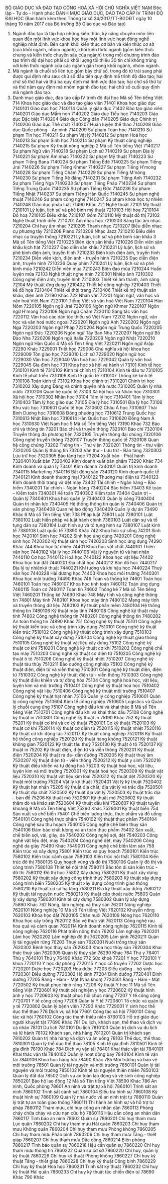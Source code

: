 BỘ GIÁO DỤC VÀ ĐÀO TẠO
CỘNG HOÀ XÃ HỘI CHỦ NGHĨA VIỆT NAM
Độc lập - Tự do - Hạnh phúc
DANH MỤC GIÁO DỤC, ĐÀO TẠO CẤP IV TRÌNH ĐỘ ĐẠI HỌC
(Ban hành kèm theo Thông tư số 24/2017/TT-BGDĐT
ngày 10 tháng 10 năm 2017 của Bộ trưởng Bộ Giáo dục và Đào tạo)
1. Ngành đào tạo là tập hợp những kiến thức, kỹ năng chuyên môn liên quan
đến một lĩnh vực khoa học hay một lĩnh vực hoạt động nghề nghiệp nhất định. Bên
cạnh khối kiến thức cơ bản và kiến thức cơ sở (của khối ngành, nhóm ngành), khối
kiến thức ngành (gồm kiến thức chung và kiến thức chuyên sâu của ngành) trong
mỗi chương trình đào tạo trình độ đại học phải có khối lượng tối thiểu 30 tín chỉ
không trùng với kiến thức ngành của các ngành gần trong khối ngành, nhóm ngành.
2. Mã ngành là chuỗi số liên tục gồm bảy chữ số, trong đó từ trái sang phải
được qui định như sau: chữ số đầu tiên quy định mã trình độ đào tạo; hai chữ số thứ
hai và thứ ba quy định mã lĩnh vực đào tạo; hai chữ số thứ tư và thứ năm quy định
mã nhóm ngành đào tạo; hai chữ số cuối quy định mã ngành đào tạo.
3. Danh mục giáo dục, đào tạo cấp IV trình độ đại học
Mã số
Tên tiếng Việt
714
Khoa học giáo dục và đào tạo giáo viên
71401
Khoa học giáo dục
7140101
Giáo dục học
7140114
Quản lý giáo dục
71402
Đào tạo giáo viên
7140201
Giáo dục Mầm non
7140202
Giáo dục Tiểu học
7140203
Giáo dục Đặc biệt
7140204
Giáo dục Công dân
7140205
Giáo dục Chính trị
7140206
Giáo dục Thể chất
7140207
Huấn luyện thể thao
7140208
Giáo dục Quốc phòng - An ninh
7140209
Sư phạm Toán học
7140210
Sư phạm Tin học
7140211
Sư phạm Vật lý
7140212
Sư phạm Hoá học
7140213
Sư phạm Sinh học
7140214
Sư phạm Kỹ thuật công nghiệp
7140215
Sư phạm Kỹ thuật nông nghiệp
2
Mã số
Tên tiếng Việt
7140217
Sư phạm Ngữ văn
7140218
Sư phạm Lịch sử
7140219
Sư phạm Địa lý
7140221
Sư phạm Âm nhạc
7140222
Sư phạm Mỹ thuật
7140223
Sư phạm Tiếng Bana
7140224
Sư phạm Tiếng Êđê
7140225
Sư phạm Tiếng Jrai
7140226
Sư phạm Tiếng Khmer
7140227
Sư phạm Tiếng H'mong
7140228
Sư phạm Tiếng Chăm
7140229
Sư phạm Tiếng M'nông
7140230
Sư phạm Tiếng Xê đăng
7140231
Sư phạm Tiếng Anh
7140232
Sư phạm Tiếng Nga
7140233
Sư phạm Tiếng Pháp
7140234
Sư phạm Tiếng Trung Quốc
7140235
Sư phạm Tiếng Đức
7140236
Sư phạm Tiếng Nhật
7140237
Sư phạm Tiếng Hàn Quốc
7140245
Sư phạm nghệ thuật
7140246
Sư phạm công nghệ
7140247
Sư phạm khoa học tự nhiên
7140248
Giáo dục pháp luật
71490
Khác
721
Nghệ thuật
72101
Mỹ thuật
7210101
Lý luận, lịch sử và phê bình mỹ thuật
7210103
Hội hoạ
7210104
Đồ hoạ
7210105
Điêu khắc
7210107
Gốm
7210110
Mỹ thuật đô thị
72102
Nghệ thuật trình diễn
7210201
Âm nhạc học
7210203
Sáng tác âm nhạc
7210204
Chỉ huy âm nhạc
7210205
Thanh nhạc
7210207
Biểu diễn nhạc cụ phương tây
7210208
Piano
7210209
Nhạc Jazz
7210210
Biểu diễn nhạc cụ truyền thống
7210221
Lý luận, lịch sử và phê bình sân khấu
3
Mã số
Tên tiếng Việt
7210225
Biên kịch sân khấu
7210226
Diễn viên sân khấu kịch hát
7210227
Đạo diễn sân khấu
7210231
Lý luận, lịch sử và phê bình điện ảnh, truyền hình
7210233
Biên kịch điện ảnh, truyền hình
7210234
Diễn viên kịch, điện ảnh - truyền hình
7210235
Đạo diễn điện ảnh, truyền hình
7210236
Quay phim
7210241
Lý luận, lịch sử và phê bình múa
7210242
Diễn viên múa
7210243
Biên đạo múa
7210244
Huấn luyện múa
72103
Nghệ thuật nghe nhìn
7210301
Nhiếp ảnh
7210302
Công nghệ điện ảnh, truyền hình
7210303
Thiết kế âm thanh, ánh sáng
72104
Mỹ thuật ứng dụng
7210402
Thiết kế công nghiệp
7210403
Thiết kế đồ họa
7210404
Thiết kế thời trang
7210406
Thiết kế mỹ thuật sân khấu, điện ảnh
72190
Khác
722
Nhân văn
72201
Ngôn ngữ, văn học và văn hoá Việt Nam
7220101
Tiếng Việt và văn hoá Việt Nam
7220104
Hán Nôm
7220105
Ngôn ngữ Jrai
7220106
Ngôn ngữ Khmer
7220107
Ngôn ngữ H'mong
7220108
Ngôn ngữ Chăm
7220110
Sáng tác văn học
7220112
Văn hoá các dân tộc thiểu số Việt Nam
72202
Ngôn ngữ, văn học và văn hoá nước ngoài
7220201
Ngôn ngữ Anh
7220202
Ngôn ngữ Nga
7220203
Ngôn ngữ Pháp
7220204
Ngôn ngữ Trung Quốc
7220205
Ngôn ngữ Đức
7220206
Ngôn ngữ Tây Ban Nha
7220207
Ngôn ngữ Bồ Đào Nha
7220208
Ngôn ngữ Italia
7220209
Ngôn ngữ Nhật
7220210
Ngôn ngữ Hàn Quốc
4
Mã số
Tên tiếng Việt
7220211
Ngôn ngữ Ảrập
72290
Khác
7229001
Triết học
729008
Chủ nghĩa xã hội khoa học
7229009
Tôn giáo học
7229010
Lịch sử
7229020
Ngôn ngữ học
7229030
Văn học
7229040
Văn hoá học
7229042
Quản lý văn hoá
7229045
Gia đình học
731
Khoa học xã hội và hành vi
73101
Kinh tế học
7310101
Kinh tế
7310102
Kinh tế chính trị
7310104
Kinh tế đầu tư
7310105
Kinh tế phát triển
7310106
Kinh tế quốc tế
7310107
Thống kê kinh tế
7310108
Toán kinh tế
73102
Khoa học chính trị
7310201
Chính trị học
7310202
Xây dựng Đảng và chính quyền nhà nước
7310205
Quản lý nhà nước
7310206
Quan hệ quốc tế
73103
Xã hội học và Nhân học
7310301
Xã hội học
7310302
Nhân học
73104
Tâm lý học
7310401
Tâm lý học
7310403
Tâm lý học giáo dục
73105
Địa lý học
7310501
Địa lý học
73106
Khu vực học
7310601
Quốc tế học
7310602
Châu Á học
7310607
Thái Bình Dương học
7310608
Đông phương học
7310612
Trung Quốc học
7310613
Nhật Bản học
7310614
Hàn Quốc học
7310620
Đông Nam Á học
7310630
Việt Nam học
5
Mã số
Tên tiếng Việt
73190
Khác
732
Báo chí và thông tin
73201
Báo chí và truyền thông
7320101
Báo chí
7320104
Truyền thông đa phương tiện
7320105
Truyền thông đại chúng
7320106
Công nghệ truyền thông
7320107
Truyền thông quốc tế
7320108
Quan hệ công chúng
73202
Thông tin - Thư viện
7320201
Thông tin - thư viện
7320205
Quản lý thông tin
73203
Văn thư - Lưu trữ - Bảo tàng
7320303
Lưu trữ học
7320305
Bảo tàng học
73204
Xuất bản - Phát hành
7320401
Xuất bản
7320402
Kinh doanh xuất bản phẩm
73290
Khác
734
Kinh doanh và quản lý
73401
Kinh doanh
7340101
Quản trị kinh doanh
7340115
Marketing
7340116
Bất động sản
7340120
Kinh doanh quốc tế
7340121
Kinh doanh thương mại
7340122
Thương mại điện tử
7340123
Kinh doanh thời trang và dệt may
73402
Tài chính – Ngân hàng – Bảo hiểm
7340201
Tài chính – Ngân hàng
7340204
Bảo hiểm
73403
Kế toán – Kiểm toán
7340301
Kế toán
7340302
Kiểm toán
73404
Quản trị – Quản lý
7340401
Khoa học quản lý
7340403
Quản lý công
7340404
Quản trị nhân lực
7340405
Hệ thống thông tin quản lý
7340406
Quản trị văn phòng
7340408
Quan hệ lao động
7340409
Quản lý dự án
73490
Khác
6
Mã số
Tên tiếng Việt
738
Pháp luật
73801
Luật
7380101
Luật
7380102
Luật hiến pháp và luật hành chính
7380103
Luật dân sự và tố tụng dân sự
7380104
Luật hình sự và tố tụng hình sự
7380107
Luật kinh tế
7380108
Luật quốc tế
73890
Khác
742
Khoa học sự sống
74201
Sinh học
7420101
Sinh học
74202
Sinh học ứng dụng
7420201
Công nghệ sinh học
7420202
Kỹ thuật sinh học
7420203
Sinh học ứng dụng
74290
Khác
744
Khoa học tự nhiên
74401
Khoa học vật chất
7440101
Thiên văn học
7440102
Vật lý học
7440106
Vật lý nguyên tử và hạt nhân
7440110
Cơ học
7440112
Hoá học
7440122
Khoa học vật liệu
74402
Khoa học trái đất
7440201
Địa chất học
7440212
Bản đồ học
7440217
Địa lý tự nhiênkỹ thuật
7440221
Khí tượng và khí hậu học
7440224
Thuỷ văn học
7440228
Hải dương học
74403
Khoa học môi trường
7440301
Khoa học môi trường
74490
Khác
746
Toán và thống kê
74601
Toán học
7460101
Toán học
7460107
Khoa học tính toán
7460112
Toán ứng dụng
7460115
Toán cơ
7460117
Toán tin
74602
Thống kê
7
Mã số
Tên tiếng Việt
7460201
Thống kê
74690
Khác
748
Máy tính và công nghệ thông tin
74801
Máy tính
7480101
Khoa học máy tính
7480102
Mạng máy tính và truyền thông dữ liệu
7480103
Kỹ thuật phần mềm
7480104
Hệ thống thông tin
7480106
Kỹ thuật máy tính
7480108
Công nghệ kỹ thuật máy tính
74802
Công nghệ thông tin
7480201
Công nghệ thông tin
7480202
An toàn thông tin
74890
Khác
751
Công nghệ kỹ thuật
75101
Công nghệ kỹ thuật kiến trúc và công trình xây dựng
7510101
Công nghệ kỹ thuật kiến trúc
7510102
Công nghệ kỹ thuật công trình xây dựng
7510103
Công nghệ kỹ thuật xây dựng
7510104
Công nghệ kỹ thuật giao thông
7510105
Công nghệ kỹ thuật vật liệu xây dựng
75102
Công nghệ kỹ thuật cơ khí
7510201
Công nghệ kỹ thuật cơ khí
7510202
Công nghệ chế tạo máy
7510203
Công nghệ kỹ thuật cơ điện tử
7510205
Công nghệ kỹ thuật ô tô
7510206
Công nghệ kỹ thuật nhiệt
7510207
Công nghệ kỹ thuật tàu thủy
7510211
Bảo dưỡng công nghiệp
75103
Công nghệ kỹ thuật điện, điện tử và viễn thông
7510301
Công nghệ kỹ thuật điện, điện tử
7510302
Công nghệ kỹ thuật điện tử - viễn thông
7510303
Công nghệ kỹ thuật điều khiển và tự động hóa
75104
Công nghệ hoá học, vật liệu, luyện kim và môi trường
7510401
Công nghệ kỹ thuật hoá học
7510402
Công nghệ vật liệu
7510406
Công nghệ kỹ thuật môi trường
7510407
Công nghệ kỹ thuật hạt nhân
75106
Quản lý công nghiệp
7510601
Quản lý công nghiệp
7510604
Kinh tế công nghiệp
7510605
Logistics và Quản lý chuỗi cung ứng
75107
Công nghệ dầu khí và khai thác
8
Mã số
Tên tiếng Việt
7510701
Công nghệ dầu khí và khai thác dầu
75108
Công nghệ kỹ thuật in
7510801
Công nghệ kỹ thuật in
75190
Khác
752
Kỹ thuật
75201
Kỹ thuật cơ khí và cơ kỹ thuật
7520101
Cơ kỹ thuật
7520103
Kỹ thuật cơ khí
7520114
Kỹ thuật cơ điện tử
7520115
Kỹ thuật nhiệt
7520116
Kỹ thuật cơ khí động lực
7520117
Kỹ thuật công nghiệp
7520118
Kỹ thuật hệ thống công nghiệp
7520120
Kỹ thuật hàng không
7520121
Kỹ thuật không gian
7520122
Kỹ thuật tàu thuỷ
7520130
Kỹ thuật ô tô
7520137
Kỹ thuật in
75202
Kỹ thuật điện, điện tử và viễn thông
7520201
Kỹ thuật điện
7520204
Kỹ thuật ra đa- dẫn đường
7520205
Kỹ thuật thuỷ âm
7520207
Kỹ thuật điện tử - viễn thông
7520212
Kỹ thuật y sinh
7520216
Kỹ thuật điều khiển và tự động hoá
75203
Kỹ thuật hoá học, vật liệu, luyện kim và môi trường
7520301
Kỹ thuật hoá học
7520309
Kỹ thuật vật liệu
7520310
Kỹ thuật vật liệu kim loại
7520312
Kỹ thuật dệt
7520320
Kỹ thuật môi trường
75204
Vật lý kỹ thuật
7520401
Vật lý kỹ thuật
7520402
Kỹ thuật hạt nhân
75205
Kỹ thuật địa chất, địa vật lý và trắc địa
7520501
Kỹ thuật địa chất
7520502
Kỹ thuật địa vật lý
7520503
Kỹ thuật trắc địa - bản đồ
75206
Kỹ thuật mỏ
7520601
Kỹ thuật mỏ
7520602
Kỹ thuật thăm dò và khảo sát
7520604
Kỹ thuật dầu khí
7520607
Kỹ thuật tuyển khoáng
9
Mã số
Tên tiếng Việt
75290
Khác
7529001
Kỹ thuật biển
754
Sản xuất và chế biến
75401
Chế biến lương thực, thực phẩm và đồ uống
7540101
Công nghệ thực phẩm
7540102
Kỹ thuật thực phẩm
7540104
Công nghệ sau thu hoạch
7540105
Công nghệ chế biến thuỷ sản
7540106
Đảm bảo chất lượng và an toàn thực phẩm
75402
Sản xuất, chế biến sợi, vải, giày, da
7540202
Công nghệ sợi, dệt
7540203
Công nghệ vật liệu dệt, may
7540204
Công nghệ dệt, may
7540206
Công nghệ da giày
75490
Khác
7549001
Công nghệ chế biến lâm sản
758
Kiến trúc và xây dựng
75801
Kiến trúc và quy hoạch
7580101
Kiến trúc
7580102
Kiến trúc cảnh quan
7580103
Kiến trúc nội thất
7580104
Kiến trúc đô thị
7580105
Quy hoạch vùng và đô thị
7580106
Quản lý đô thị và công trình
7580108
Thiết kế nội thất
7580111
Bảo tồn di sản kiến trúc - đô thị
7580112
Đô thị học
75802
Xây dựng
7580201
Kỹ thuật xây dựng
7580202
Kỹ thuật xây dựng công trình thuỷ
7580203
Kỹ thuật xây dựng công trình biển
7580205
Kỹ thuật xây dựng công trình giao thông
7580210
Kỹ thuật cơ sở hạ tầng
7580211
Địa kỹ thuật xây dựng
7580212
Kỹ thuật tài nguyên nước
7580213
Kỹ thuật cấp thoát nước
75803
Quản lý xây dựng
7580301
Kinh tế xây dựng
7580302
Quản lý xây dựng
75890
Khác
762
Nông, lâm nghiệp và thuỷ sản
76201
Nông nghiệp
7620101
Nông nghiệp
10
Mã số
Tên tiếng Việt
7620102
Khuyến nông
7620103
Khoa học đất
7620105
Chăn nuôi
7620109
Nông học
7620110
Khoa học cây trồng
7620112
Bảo vệ thực vật
7620113
Công nghệ rau hoa quả và cảnh quan
7620114
Kinh doanh nông nghiệp
7620115
Kinh tế nông nghiệp
7620116
Phát triển nông thôn
76202
Lâm nghiệp
7620201
Lâm học
7620202
Lâm nghiệp đô thị
7620205
Lâm sinh
7620211
Quản lý tài nguyên rừng
76203
Thuỷ sản
7620301
Nuôi trồng thuỷ sản
7620302
Bệnh học thủy sản
7620303
Khoa học thủy sản
7620304
Khai thác thuỷ sản
7620305
Quản lý thủy sản
76290
Khác
764
Thú y
76401
Thú y
7640101
Thú y
76490
Khác
772
Sức khoẻ
77201
Y học
7720101
Y khoa
7720110
Y học dự phòng
7720115
Y học cổ truyền
77202
Dược học
7720201
Dược học
7720203
Hoá dược
77203
Điều dưỡng - hộ sinh
7720301
Điều dưỡng
7720302
Hộ sinh
77204
Dinh dưỡng
7720401
Dinh dưỡng
77205
Răng - Hàm - Mặt (Nha khoa)
7720501
Răng - Hàm - Mặt
7720502
Kỹ thuật phục hình răng
77206
Kỹ thuật Y học
11
Mã số
Tên tiếng Việt
7720601
Kỹ thuật xét nghiệm y học
7720602
Kỹ thuật hình ảnh y học
7720603
Kỹ thuật phục hồi chức năng
77207
Y tế công cộng
7720701
Y tế công cộng
77208
Quản lý Y tế
7720801
Tổ chức và quản lý y tế
7720802
Quản lý bệnh viện
77290
Khác
7729001
Y sinh học thể dục thể thao
776
Dịch vụ xã hội
77601
Công tác xã hội
7760101
Công tác xã hội
7760102
Công tác thanh thiếu niên
8760103
Hỗ trợ giáo dục người khuyết tật
77690
Khác
781
Du lịch, khách sạn, thể thao và dịch vụ cá nhân
78101
Du lịch
7810101
Du lịch
7810103
Quản trị dịch vụ du lịch và lữ hành
78102
Khách sạn, nhà hàng
7810201
Quản trị khách sạn
7810202
Quản trị nhà hàng và dịch vụ ăn uống
78103
Thể dục, thể thao
7810301
Quản lý thể dục thể thao
78105
Kinh tế gia đình
7810501
Kinh tế gia đình
78190
Khác
784
Dịch vụ vận tải
78401
Khai thác vận tải
7840101
Khai thác vận tải
7840102
Quản lý hoạt động bay
7840104
Kinh tế vận tải
7840106
Khoa học hàng hải
78490
Khác
785
Môi trường và bảo vệ môi trường
78501
Quản lý tài nguyên và môi trường
7850101
Quản lý tài nguyên và môi trường
7850102
Kinh tế tài nguyên thiên nhiên
7850103
Quản lý đất đai
78502
Dịch vụ an toàn lao động và vệ sinh công nghiệp
7850201
Bảo hộ lao động
12
Mã số
Tên tiếng Việt
78590
Khác
786
An ninh, Quốc phòng
78601
An ninh và trật tự xã hội
7860101
Trinh sát an ninh
7860102
Trinh sát cảnh sát
7860104
Điều tra hình sự
7860108
Kỹ thuật hình sự
7860109
Quản lý nhà nước về an ninh trật tự
7860110
Quản lý trật tự an toàn giao thông
7860111
Thi hành án hình sự và hỗ trợ tư pháp
7860112
Tham mưu, chỉ huy công an nhân dân
7860113
Phòng cháy chữa cháy và cứu nạn cứu hộ
7860116
Hậu cần công an nhân dân
7860117
Tình báo an ninh
78602
Quân sự
7860201
Chỉ huy tham mưu Lục quân
7860202
Chỉ huy tham mưu Hải quân
7860203
Chỉ huy tham mưu Không quân
7860204
Chỉ huy tham mưu Phòng không
7860205
Chỉ huy tham mưu Pháo binh
7860206
Chỉ huy tham mưu Tăng - thiết giáp
7860207
Chỉ huy tham mưu Đặc công
7860214
Biên phòng
7860217
Tình báo quân sự
7860218
Hậu cần quân sự
7860220
Chỉ huy tham mưu thông tin
7860222
Quân sự cơ sở
7860220
Chỉ huy, quản lý kỹ thuật
7860226
Chỉ huy kỹ thuật Phòng không
7860227
Chỉ huy kỹ thuật Tăng - thiết giáp
7860228
Chỉ huy kỹ thuật Công binh
7860229
Chỉ huy kỹ thuật Hoá học
7860231
Trinh sát kỹ thuật
7860232
Chỉ huy kỹ thuật Hải quân
7860233
Chỉ huy kỹ thuật tác chiến điện tử
78690
Khác
790
Khác
